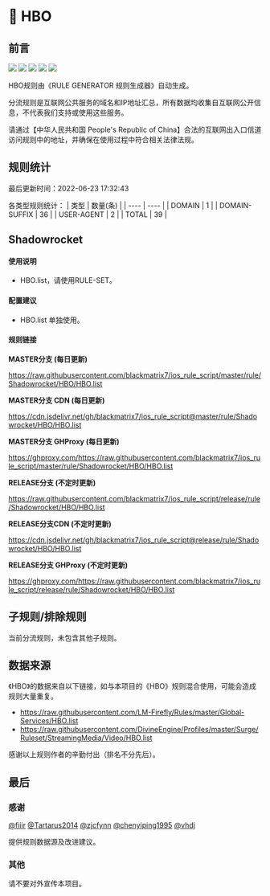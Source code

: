 # 🧸 HBO

## 前言

![](https://shields.io/badge/-移除重复规则-ff69b4) ![](https://shields.io/badge/-DOMAIN与DOMAIN--SUFFIX合并-green) ![](https://shields.io/badge/-DOMAIN--SUFFIX间合并-critical) ![](https://shields.io/badge/-DOMAIN--SUFFIX与DOMAIN--KEYWORD合并-blue) ![](https://shields.io/badge/-IP--CIDR(6)合并-blueviolet) 

HBO规则由《RULE GENERATOR 规则生成器》自动生成。

分流规则是互联网公共服务的域名和IP地址汇总，所有数据均收集自互联网公开信息，不代表我们支持或使用这些服务。

请通过【中华人民共和国 People's Republic of China】合法的互联网出入口信道访问规则中的地址，并确保在使用过程中符合相关法律法规。

## 规则统计

最后更新时间：2022-06-23 17:32:43

各类型规则统计：
| 类型 | 数量(条)  | 
| ---- | ----  |
| DOMAIN | 1  | 
| DOMAIN-SUFFIX | 36  | 
| USER-AGENT | 2  | 
| TOTAL | 39  | 


## Shadowrocket 

#### 使用说明
- HBO.list，请使用RULE-SET。

#### 配置建议
- HBO.list 单独使用。

#### 规则链接
**MASTER分支 (每日更新)**

https://raw.githubusercontent.com/blackmatrix7/ios_rule_script/master/rule/Shadowrocket/HBO/HBO.list

**MASTER分支 CDN (每日更新)**

https://cdn.jsdelivr.net/gh/blackmatrix7/ios_rule_script@master/rule/Shadowrocket/HBO/HBO.list

**MASTER分支 GHProxy (每日更新)**

https://ghproxy.com/https://raw.githubusercontent.com/blackmatrix7/ios_rule_script/master/rule/Shadowrocket/HBO/HBO.list

**RELEASE分支 (不定时更新)**

https://raw.githubusercontent.com/blackmatrix7/ios_rule_script/release/rule/Shadowrocket/HBO/HBO.list

**RELEASE分支CDN (不定时更新)**

https://cdn.jsdelivr.net/gh/blackmatrix7/ios_rule_script@release/rule/Shadowrocket/HBO/HBO.list

**RELEASE分支 GHProxy (不定时更新)**

https://ghproxy.com/https://raw.githubusercontent.com/blackmatrix7/ios_rule_script/release/rule/Shadowrocket/HBO/HBO.list

## 子规则/排除规则


当前分流规则，未包含其他子规则。

## 数据来源

《HBO》的数据来自以下链接，如与本项目的《HBO》规则混合使用，可能会造成规则大量重复。

- https://raw.githubusercontent.com/LM-Firefly/Rules/master/Global-Services/HBO.list
- https://raw.githubusercontent.com/DivineEngine/Profiles/master/Surge/Ruleset/StreamingMedia/Video/HBO.list


感谢以上规则作者的辛勤付出（排名不分先后）。

## 最后

### 感谢

[@fiiir](https://github.com/fiiir) [@Tartarus2014](https://github.com/Tartarus2014) [@zjcfynn](https://github.com/zjcfynn) [@chenyiping1995](https://github.com/chenyiping1995) [@vhdj](https://github.com/vhdj)

提供规则数据源及改进建议。

### 其他

请不要对外宣传本项目。